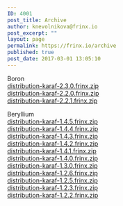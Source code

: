 ```yaml
---
ID: 4001
post_title: Archive
author: knevolnikova@frinx.io
post_excerpt: ""
layout: page
permalink: https://frinx.io/archive
published: true
post_date: 2017-03-01 13:05:10
---
```

Boron  
[distribution-karaf-2.3.0.frinx.zip][1]  
[distribution-karaf-2.2.0.frinx.zip][2]  
[distribution-karaf-2.2.1.frinx.zip][3]

Beryllium  
[distribution-karaf-1.4.5.frinx.zip][4]  
[distribution-karaf-1.4.4.frinx.zip][5]  
[distribution-karaf-1.4.3.frinx.zip][6]  
[distribution-karaf-1.4.2.frinx.zip][7]  
[distribution-karaf-1.4.1.frinx.zip][8]  
[distribution-karaf-1.4.0.frinx.zip][9]  
[distribution-karaf-1.3.0.frinx.zip][10]  
[distribution-karaf-1.2.6.frinx.zip][11]  
[distribution-karaf-1.2.5.frinx.zip][12]  
[distribution-karaf-1.2.3.frinx.zip][13]  
[distribution-karaf-1.2.2.frinx.zip][14]

 [1]: https://license.frinx.io/download/distribution-karaf-2.3.0.frinx.zip
 [2]: https://license.frinx.io/download/distribution-karaf-2.2.0.frinx.zip
 [3]: https://license.frinx.io/download/distribution-karaf-2.2.1.frinx.zip
 [4]: https://license.frinx.io/download/distribution-karaf-1.4.5.frinx.zip
 [5]: https://license.frinx.io/download/distribution-karaf-1.4.4.frinx.zip
 [6]: https://license.frinx.io/download/distribution-karaf-1.4.3.frinx.zip
 [7]: https://license.frinx.io/download/distribution-karaf-1.4.2.frinx.zip
 [8]: https://license.frinx.io/download/distribution-karaf-1.4.1.frinx.zip
 [9]: https://license.frinx.io/download/distribution-karaf-1.4.0.frinx.zip
 [10]: https://license.frinx.io/download/distribution-karaf-1.3.0.frinx.zip
 [11]: https://license.frinx.io/download/distribution-karaf-1.2.6.frinx.zip
 [12]: https://license.frinx.io/download/distribution-karaf-1.2.5.frinx.zip
 [13]: https://license.frinx.io/download/distribution-karaf-1.2.3.frinx.zip
 [14]: https://license.frinx.io/download/distribution-karaf-1.2.2.frinx.zip